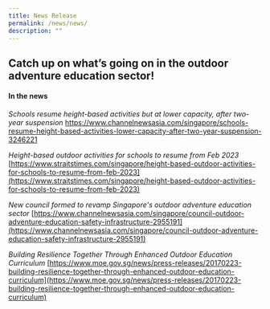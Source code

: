 ```yaml
---
title: News Release
permalink: /news/news/
description: ""
---
```

## Catch up on what’s going on in the outdoor adventure education sector!


#### In the news

*Schools resume height-based activities but at lower capacity, after two-year suspension*
https://www.channelnewsasia.com/singapore/schools-resume-height-based-activities-lower-capacity-after-two-year-suspension-3246221


*Height-based outdoor activities for schools to resume from Feb 2023*
[https://www.straitstimes.com/singapore/height-based-outdoor-activities-for-schools-to-resume-from-feb-2023](https://www.straitstimes.com/singapore/height-based-outdoor-activities-for-schools-to-resume-from-feb-2023)

*New council formed to revamp Singapore's outdoor adventure education sector*
[https://www.channelnewsasia.com/singapore/council-outdoor-adventure-education-safety-infrastructure-2955191](https://www.channelnewsasia.com/singapore/council-outdoor-adventure-education-safety-infrastructure-2955191)

*Building Resilience Together Through Enhanced Outdoor Education Curriculum*
[https://www.moe.gov.sg/news/press-releases/20170223-building-resilience-together-through-enhanced-outdoor-education-curriculum](https://www.moe.gov.sg/news/press-releases/20170223-building-resilience-together-through-enhanced-outdoor-education-curriculum)